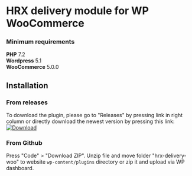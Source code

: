 # HRX delivery module for WP WooCommerce

### Minimum requirements
**PHP** 7.2  
**Wordpress** 5.1  
**WooCommerce** 5.0.0

## Installation

### From releases
To download the plugin, please go to "Releases" by pressing link in right column or directly download the newest version by pressing this link:
[![Download](https://img.shields.io/badge/dynamic/json.svg?label=download&url=https://api.github.com/repos/hrx-plugin/hrx-woocommerce/releases/latest&query=$.assets[0].name&style=for-the-badge)](https://github.com/hrx-plugin/hrx-woocommerce/releases/latest/download/hrx-delivery-woo.zip)
### From Github
Press "Code" > "Download ZIP". Unzip file and move folder "hrx-delivery-woo" to website `wp-content/plugins` directory or zip it and upload via WP dashboard.
